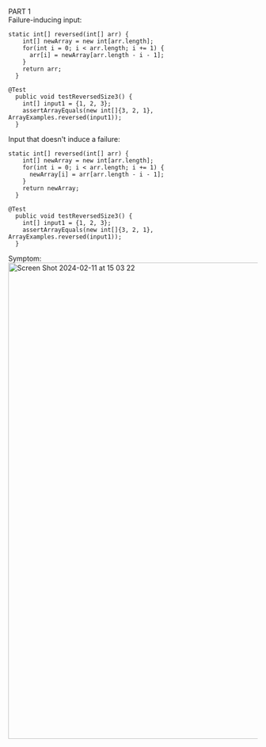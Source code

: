 PART 1 <br>
Failure-inducing input: <br>
```
static int[] reversed(int[] arr) {
    int[] newArray = new int[arr.length];
    for(int i = 0; i < arr.length; i += 1) {
      arr[i] = newArray[arr.length - i - 1];
    }
    return arr;
  }

@Test
  public void testReversedSize3() {
    int[] input1 = {1, 2, 3};
    assertArrayEquals(new int[]{3, 2, 1}, ArrayExamples.reversed(input1));
  }
```

Input that doesn't induce a failure: <br>
```
static int[] reversed(int[] arr) {
    int[] newArray = new int[arr.length];
    for(int i = 0; i < arr.length; i += 1) {
      newArray[i] = arr[arr.length - i - 1];
    }
    return newArray;
  }

@Test
  public void testReversedSize3() {
    int[] input1 = {1, 2, 3};
    assertArrayEquals(new int[]{3, 2, 1}, ArrayExamples.reversed(input1));
  }
```

Symptom: <br>
<img width="962" alt="Screen Shot 2024-02-11 at 15 03 22" src="https://github.com/colinsutedja/cse15l-lab-reports/assets/156348859/0854c0de-e7a1-48bf-88c2-e52ceccb6f47">
